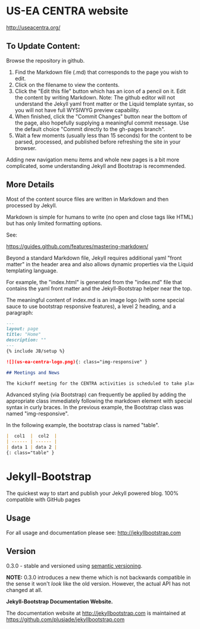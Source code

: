 # US-EA CENTRA website

http://useacentra.org/

## To Update Content:

Browse the repository in github.

1. Find the Markdown file (.md) that corresponds to the page you wish to edit.
2. Click on the filename to view the contents.
3. Click the "Edit this file" button which has an icon of a pencil on it. Edit the content by writing Markdown.
Note: The github editor will not understand the Jekyll yaml front matter or the Liquid template syntax, so you will not have full WYSIWYG preview capability.
4. When finished, click the "Commit Changes" button near the bottom of the page, also hopefully supplying a meaningful commit message. Use the default choice "Commit directly to the gh-pages branch".
5. Wait a few moments (usually less than 15 seconds) for the content to be parsed, processed, and published before refreshing the site in your browser.

Adding new navigation menu items and whole new pages is a bit more complicated, some understanding Jekyll and Bootstrap is recommended.

## More Details

Most of the content source files are written in Markdown and then processed by Jekyll.

Markdown is simple for humans to write (no open and close tags like HTML) but has only limited formatting options.

See:

https://guides.github.com/features/mastering-markdown/


Beyond a standard Markdown file, Jekyll requires additional yaml "front matter" in the header area and also
allows dynamic properties via the Liquid templating language. 

For example, the "index.html" is generated from the "index.md" file that contains the yaml front matter
and the Jekyll-Bootstrap helper near the top.

The meaningful content of index.md is an image logo (with some special sauce to use bootstrap responsive features),
a level 2 heading, and a paragraph:


```markdown
---
layout: page
title: "Home"
description: ""
---
{% include JB/setup %}

![](us-ea-centra-logo.png){: class="img-responsive" }

## Meetings and News

The kickoff meeting for the CENTRA activities is scheduled to take place in March 2016 in Taiwan.

```

Advanced styling (via Bootstrap) can frequently be applied by adding the appropriate class immediately following
the markdown element with special syntax in curly braces. In the previous example, the Bootstrap class was named "img-responsive".

In the following example, the bootstrap class is named "table".

```markdown
|  col1  |  col2  |
| ------ | ------ |
| data 1 | data 2 |
{: class="table" }
```


# Jekyll-Bootstrap

The quickest way to start and publish your Jekyll powered blog. 100% compatible with GitHub pages

## Usage

For all usage and documentation please see: <http://jekyllbootstrap.com>

## Version

0.3.0 - stable and versioned using [semantic versioning](http://semver.org/).

**NOTE:** 0.3.0 introduces a new theme which is not backwards compatible in the sense it won't _look_ like the old version.
However, the actual API has not changed at all.

**Jekyll-Bootstrap Documentation Website.**

The documentation website at <http://jekyllbootstrap.com> is maintained at https://github.com/plusjade/jekyllbootstrap.com
